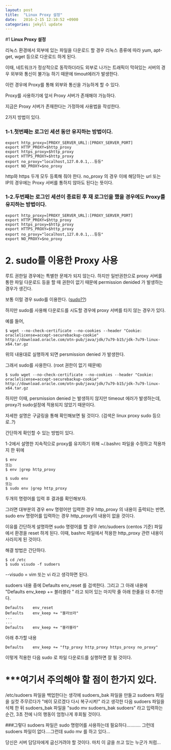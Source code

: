 ```yaml
---
layout: post
title:  "Linux Proxy 설정"
date:   2016-2-15 12:10:52 +0900
categories: jekyll update
---
```


#1 **Linux Proxy 설정**

리눅스 환경에서 외부에 있는 파일을 다운로드 할 경우 리눅스 종류에 따라
yum, apt-get, wget 등으로 다운로드 하게 된다.

이때, 네트워크가 정상적으로 동작하더라도 외부로 나가는 트래픽이 막혀있는 서버의 경우 외부와 통신이 불가능 하기 때문에 timout에러가 발생한다.

이런 경우에 Proxy를 통해 외부와 통신을 가능하게 할 수 있다.

Proxy를 사용하기에 앞서 Proxy 서버가 존재해야 가능하다.

지금은 Proxy 서버가 존재한다는 가정하에 사용법을 작성한다.


2가지 방법이 있다.

### **1-1.첫번째는 로그인 세션 동안 유지하는 방법이다.**

~~~
export http_proxy=[PROXY_SERVER_URL]:[PROXY_SERVER_PORT]
export HTTP_PROXY=$http_proxy
export https_proxy=$http_proxy
export HTTPS_PROXY=$http_proxy
export no_proxy="localhost,127.0.0.1,..등등"
export NO_PROXY=$no_proxy
~~~

http와 https 두개 모두 등록해 줘야 한다.
no_proxy 의 경우 이에 해당하는 url 또는 IP의 경우에는 Proxy 서버를 통하지 않아도 된다는 뜻이다.


### **1-2.두번째는 로그인 세션이 종료된 후 재 로그인을 했을 경우에도 Proxy를 유지하는 방법이다.**

~~~
export http_proxy=[PROXY_SERVER_URL]:[PROXY_SERVER_PORT]
export HTTP_PROXY=$http_proxy
export https_proxy=$http_proxy
export HTTPS_PROXY=$http_proxy
export no_proxy="localhost,127.0.0.1,..등등"
export NO_PROXY=$no_proxy
~~~


# 2. sudo를 이용한 Proxy 사용

루트 권한일 경우에는 특별한 문제가 되지 않는다.
하지만 일반권한으로 proxy 서버를 통한 파일 다운로드 등을 할 때 권한이 없기 때문에 permission denided 가 발생하는 경우가 생긴다.

보통 이럴 경우 sudo를 이용한다. ([sudo??](https://ko.wikipedia.org/wiki/Sudo))

하지만 sudo를 사용해 다운로드를 시도할 경우에 proxy 서버를 타지 않는 경우가 있다.

예를 들어,

```
$ wget --no-check-certificate --no-cookies --header "Cookie:
oraclelicense=accept-securebackup-cookie"
http://download.oracle.com/otn-pub/java/jdk/7u79-b15/jdk-7u79-linux-x64.tar.gz
```

위의 내용대로 실행하게 되면 persmission denied 가 발생한다.

그래서 sudo를 사용한다. (root 권한이 없기 때문에)

```
$ sudo wget --no-check-certificate --no-cookies --header "Cookie:
oraclelicense=accept-securebackup-cookie"
http://download.oracle.com/otn-pub/java/jdk/7u79-b15/jdk-7u79-linux-x64.tar.gz
```

하지만 이때, persmission denied 는 발생하지 않지만 timeout 에러가 발생하는데, proxy가 sudo설정에 적용되지 않았기 때문이다.

자세한 설명은 구글링을 통해 확인해보면 될 것이다. (검색은 linux proxy sudo 등으로..?)

간단하게 확인할 수 있는 방법이 있다.

1-2에서 설명한 지속적으로 proxy를 유지하기 위해 ~/.bashrc 파일을 수정하고 적용까지 한 뒤에

~~~
$ env
또는
$ env |grep http_proxy
~~~

~~~
$ sudo env
또는
$ sudo env |grep http_proxy
~~~

두개의 명령어를 입력 후 결과를 확인해보자.

그러면 대부분의 경우 env 명령어만 입력한 경우 http_proxy 의 내용이 출력되는 반면, sudo env 명령어를 입력하는 경우 http_proxy의 내용이 없을 것이다.

이유를 간단하게 설명하면 sudo 명령어를 할 경우 /etc/sudoers (centos 기준) 파일에서 환경을 reset 하게 된다.
이때, bashrc 파일에서 적용한 http_proxy 관련 내용이 사라지게 된 것이다.

해결 방법은 간단하다.

~~~
$ cd /etc
$ sudo visudo -f sudoers
~~~
--visudo = vim 또는 vi 라고 생각하면 된다.


sudoers 내용 중에
Defaults    env_reset 를 검색한다.
그리고 그 아래 내용에  "Defaults    env_keep += 블라블라 " 라고 되어 있는 마지막 줄 아래 한줄을 더 추가한다.


~~~
Defaults    env_reset
Defaults    env_keep += "블라브라"
...
...
Defaults    env_keep += "블라블라"
~~~
아래 추가할 내용


~~~
Defaults    env_keep += "ftp_proxy http_proxy https_proxy no_proxy"
~~~

이렇게 적용한 다음 sudo 로 파일 다운로드를 실행하면 잘 될 것이다.

# ***여기서 주의해야 할 점이 한가지 있다.
/etc/sudoers 파일을 백업한다는 생각에 sudoers_bak 파일을 만들고 sudoers 파일을 실컷 주무르다가 "에이 모르겠다 다시 복구시켜!" 라고 생각한 다음
sudoers 파일을 삭제 한 뒤 sudoers_bak 파일을 "sudo mv sudoers_bak sudoers" 라고 입력하는 순간, 3초 전에 나의 행동이 엄청나게 후회될 것이다.

###그렇다 sudoers 파일은 sudo 명령어를 사용하는데 필요하다........... 그런데 sudoers 파일이 없다....그런데 sudo mv 를 하고 있다...

당신은 서버 담당자에게 굽신거려야 할 것이다. 마치 이 글을 쓰고 있는 누군가 처럼...

